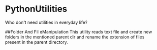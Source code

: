 # PythonUtilities

Who don't need utilities in everyday life?

##Folder And Fil eManipulation
This utility reads text file and create new folders in the mentioned parent dir and rename the extension of files present in the parent directory.

